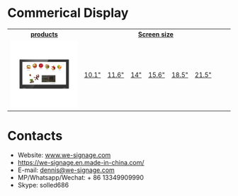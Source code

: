 # Commerical Display


<table textalign="center">
<tr>
    <th><a href="">products</a></th>
    <th><a href="">Screen size</a></th>
    
</tr>
<tr>
    <td width="33%"><a href=""><img src="./img/main_p_3.jpg" width="100%" height="auto"/></a></td>
    <td width="73%">
        <a href="./specification/10.1.png">10.1"</a>&nbsp;&nbsp;&nbsp;
        <a href="./specification/11.6.png">11.6"</a>&nbsp;&nbsp;&nbsp;
         <a href="./specification/14.png">14"</a>&nbsp;&nbsp;&nbsp;
          <a href="./specification/15.6.png">15.6"</a>&nbsp;&nbsp;&nbsp;
           <a href="./specification/18.5.png">18.5"</a>&nbsp;&nbsp;&nbsp;
            <a href="./specification/21.5.png">21.5"</a>
    </td>
   
</tr>

</table>

# Contacts

- Website: www.we-signage.com
- https://we-signage.en.made-in-china.com/
- E-mail: dennis@we-signage.com
- MP/Whatsapp/Wechat: + 86 13349909990
- Skype: solled686
